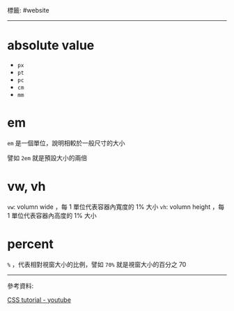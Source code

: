 標籤: #website 

---

# absolute value

- `px`
- `pt`
- `pc`
- `cm`
- `mm`

# em

`em` 是一個單位，說明相較於一般尺寸的大小

譬如 `2em` 就是預設大小的兩倍

# vw, vh

`vw`: volumn wide ，每 1 單位代表容器內寬度的 1% 大小
`vh`: volumn height ，每 1 單位代表容器內高度的 1% 大小

# percent

`%` ，代表相對視窗大小的比例，譬如 `70%` 就是視窗大小的百分之 70

---

參考資料:

[CSS tutorial - youtube](https://youtu.be/1Rs2ND1ryYc)